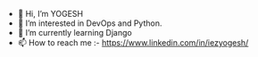 - 👋 Hi, I’m YOGESH 
- 👀 I’m interested in DevOps and Python.
- 🌱 I’m currently learning Django
- 📫 How to reach me :- 
      https://www.linkedin.com/in/iezyogesh/

<!---
Zen-o-Droid/Zen-o-Droid is a ✨ special ✨ repository because its `README.md` (this file) appears on your GitHub profile.
You can click the Preview link to take a look at your changes.
--->
